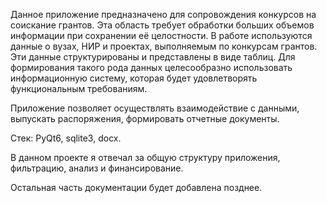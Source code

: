 Данное приложение предназначено для сопровождения конкурсов на соискание грантов. Эта область требует обработки больших объемов информации при сохранении её целостности. В работе используются данные о вузах, НИР и проектах, выполняемым по конкурсам грантов. Эти данные структурированы и представлены в виде таблиц. Для формирования такого рода данных целесообразно использовать информационную систему, которая будет удовлетворять функциональным требованиям.

Приложение позволяет осуществлять взаимодействие с данными, выпускать распоряжения, формировать отчетные документы.

Стек: PyQt6, sqlite3, docx.

В данном проекте я отвечал за общую структуру приложения, фильтрацию, анализ и финансирование.

Остальная часть документации будет добавлена позднее.
